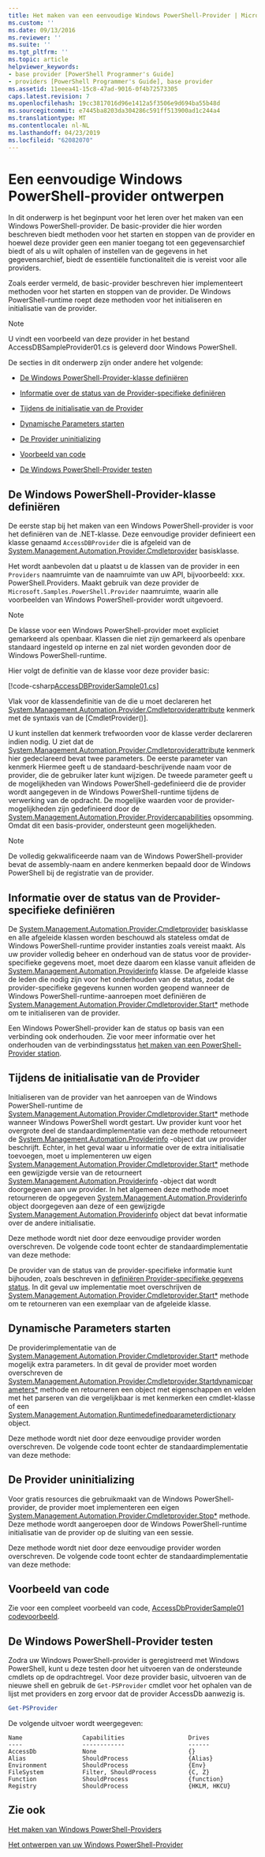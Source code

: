```yaml
---
title: Het maken van een eenvoudige Windows PowerShell-Provider | Microsoft Docs
ms.custom: ''
ms.date: 09/13/2016
ms.reviewer: ''
ms.suite: ''
ms.tgt_pltfrm: ''
ms.topic: article
helpviewer_keywords:
- base provider [PowerShell Programmer's Guide]
- providers [PowerShell Programmer's Guide], base provider
ms.assetid: 11eeea41-15c8-47ad-9016-0f4b72573305
caps.latest.revision: 7
ms.openlocfilehash: 19cc3817016d96e1412a5f3506e9d694ba55b48d
ms.sourcegitcommit: e7445ba8203da304286c591ff513900ad1c244a4
ms.translationtype: MT
ms.contentlocale: nl-NL
ms.lasthandoff: 04/23/2019
ms.locfileid: "62082070"
---
```

# <a name="creating-a-basic-windows-powershell-provider"></a>Een eenvoudige Windows PowerShell-provider ontwerpen

In dit onderwerp is het beginpunt voor het leren over het maken van een Windows PowerShell-provider. De basic-provider die hier worden beschreven biedt methoden voor het starten en stoppen van de provider en hoewel deze provider geen een manier toegang tot een gegevensarchief biedt of als u wilt ophalen of instellen van de gegevens in het gegevensarchief, biedt de essentiële functionaliteit die is vereist voor alle providers.

Zoals eerder vermeld, de basic-provider beschreven hier implementeert methoden voor het starten en stoppen van de provider. De Windows PowerShell-runtime roept deze methoden voor het initialiseren en initialisatie van de provider.

> [!NOTE]
> U vindt een voorbeeld van deze provider in het bestand AccessDBSampleProvider01.cs is geleverd door Windows PowerShell.

De secties in dit onderwerp zijn onder andere het volgende:

- [De Windows PowerShell-Provider-klasse definiëren](#Defining-the-Windows-PowerShell-Provider-Class)

- [Informatie over de status van de Provider-specifieke definiëren](#Defining-Provider-Specific-State-Information)

- [Tijdens de initialisatie van de Provider](#Initializing-the-Provider)

- [Dynamische Parameters starten](#Start-Dynamic-Parameters)

- [De Provider uninitializing](#Uninitializing-the-Provider)

- [Voorbeeld van code](#Code-Sample)

- [De Windows PowerShell-Provider testen](#Testing-the-Windows-PowerShell-Provider)

## <a name="defining-the-windows-powershell-provider-class"></a>De Windows PowerShell-Provider-klasse definiëren

De eerste stap bij het maken van een Windows PowerShell-provider is voor het definiëren van de .NET-klasse. Deze eenvoudige provider definieert een klasse genaamd `AccessDBProvider` die is afgeleid van de [System.Management.Automation.Provider.Cmdletprovider](/dotnet/api/System.Management.Automation.Provider.CmdletProvider) basisklasse.

Het wordt aanbevolen dat u plaatst u de klassen van de provider in een `Providers` naamruimte van de naamruimte van uw API, bijvoorbeeld: xxx. PowerShell.Providers. Maakt gebruik van deze provider de `Microsoft.Samples.PowerShell.Provider` naamruimte, waarin alle voorbeelden van Windows PowerShell-provider wordt uitgevoerd.

> [!NOTE]
> De klasse voor een Windows PowerShell-provider moet expliciet gemarkeerd als openbaar. Klassen die niet zijn gemarkeerd als openbare standaard ingesteld op interne en zal niet worden gevonden door de Windows PowerShell-runtime.

Hier volgt de definitie van de klasse voor deze provider basic:

[!code-csharp[AccessDBProviderSample01.cs](../../powershell-sdk-samples/SDK-2.0/csharp/AccessDBProviderSample01/AccessDBProviderSample01.cs#L23-L24 "AccessDBProviderSample01.cs")]

Vlak voor de klassendefinitie van de die u moet declareren het [System.Management.Automation.Provider.Cmdletproviderattribute](/dotnet/api/System.Management.Automation.Provider.CmdletProviderAttribute) kenmerk met de syntaxis van de [CmdletProvider()].

U kunt instellen dat kenmerk trefwoorden voor de klasse verder declareren indien nodig. U ziet dat de [System.Management.Automation.Provider.Cmdletproviderattribute](/dotnet/api/System.Management.Automation.Provider.CmdletProviderAttribute) kenmerk hier gedeclareerd bevat twee parameters. De eerste parameter van kenmerk Hiermee geeft u de standaard-beschrijvende naam voor de provider, die de gebruiker later kunt wijzigen. De tweede parameter geeft u de mogelijkheden van Windows PowerShell-gedefinieerd die de provider wordt aangegeven in de Windows PowerShell-runtime tijdens de verwerking van de opdracht. De mogelijke waarden voor de provider-mogelijkheden zijn gedefinieerd door de [System.Management.Automation.Provider.Providercapabilities](/dotnet/api/System.Management.Automation.Provider.ProviderCapabilities) opsomming. Omdat dit een basis-provider, ondersteunt geen mogelijkheden.

> [!NOTE]
> De volledig gekwalificeerde naam van de Windows PowerShell-provider bevat de assembly-naam en andere kenmerken bepaald door de Windows PowerShell bij de registratie van de provider.

## <a name="defining-provider-specific-state-information"></a>Informatie over de status van de Provider-specifieke definiëren

De [System.Management.Automation.Provider.Cmdletprovider](/dotnet/api/System.Management.Automation.Provider.CmdletProvider) basisklasse en alle afgeleide klassen worden beschouwd als stateless omdat de Windows PowerShell-runtime provider instanties zoals vereist maakt. Als uw provider volledig beheer en onderhoud van de status voor de provider-specifieke gegevens moet, moet deze daarom een klasse vanuit afleiden de [System.Management.Automation.Providerinfo](/dotnet/api/System.Management.Automation.ProviderInfo) klasse. De afgeleide klasse de leden die nodig zijn voor het onderhouden van de status, zodat de provider-specifieke gegevens kunnen worden geopend wanneer de Windows PowerShell-runtime-aanroepen moet definiëren de [System.Management.Automation.Provider.Cmdletprovider.Start*](/dotnet/api/System.Management.Automation.Provider.CmdletProvider.Start) methode om te initialiseren van de provider.

Een Windows PowerShell-provider kan de status op basis van een verbinding ook onderhouden. Zie voor meer informatie over het onderhouden van de verbindingsstatus [het maken van een PowerShell-Provider station](./creating-a-windows-powershell-drive-provider.md).

## <a name="initializing-the-provider"></a>Tijdens de initialisatie van de Provider

Initialiseren van de provider van het aanroepen van de Windows PowerShell-runtime de [System.Management.Automation.Provider.Cmdletprovider.Start*](/dotnet/api/System.Management.Automation.Provider.CmdletProvider.Start) methode wanneer Windows PowerShell wordt gestart. Uw provider kunt voor het overgrote deel de standaardimplementatie van deze methode retourneert de [System.Management.Automation.Providerinfo](/dotnet/api/System.Management.Automation.ProviderInfo) -object dat uw provider beschrijft. Echter, in het geval waar u informatie over de extra initialisatie toevoegen, moet u implementeren uw eigen [System.Management.Automation.Provider.Cmdletprovider.Start*](/dotnet/api/System.Management.Automation.Provider.CmdletProvider.Start) methode een gewijzigde versie van de retourneert[ System.Management.Automation.Providerinfo](/dotnet/api/System.Management.Automation.ProviderInfo) -object dat wordt doorgegeven aan uw provider. In het algemeen deze methode moet retourneren de opgegeven [System.Management.Automation.Providerinfo](/dotnet/api/System.Management.Automation.ProviderInfo) object doorgegeven aan deze of een gewijzigde [System.Management.Automation.Providerinfo](/dotnet/api/System.Management.Automation.ProviderInfo) object dat bevat informatie over de andere initialisatie.

Deze methode wordt niet door deze eenvoudige provider worden overschreven. De volgende code toont echter de standaardimplementatie van deze methode:

<!-- TODO!!!: review snippet reference  [!CODE [Msh_samplesaccessdbprov01#accessdbprov01ProviderStart](Msh_samplesaccessdbprov01#accessdbprov01ProviderStart)]  -->

De provider van de status van de provider-specifieke informatie kunt bijhouden, zoals beschreven in [definiëren Provider-specifieke gegevens status](#Defining-Provider-Specific-State-Information). In dit geval uw implementatie moet overschrijven de [System.Management.Automation.Provider.Cmdletprovider.Start*](/dotnet/api/System.Management.Automation.Provider.CmdletProvider.Start) methode om te retourneren van een exemplaar van de afgeleide klasse.

## <a name="start-dynamic-parameters"></a>Dynamische Parameters starten

De providerimplementatie van de [System.Management.Automation.Provider.Cmdletprovider.Start*](/dotnet/api/System.Management.Automation.Provider.CmdletProvider.Start) methode mogelijk extra parameters. In dit geval de provider moet worden overschreven de [System.Management.Automation.Provider.Cmdletprovider.Startdynamicparameters*](/dotnet/api/System.Management.Automation.Provider.CmdletProvider.StartDynamicParameters) methode en retourneren een object met eigenschappen en velden met het parseren van die vergelijkbaar is met kenmerken een cmdlet-klasse of een [System.Management.Automation.Runtimedefinedparameterdictionary](/dotnet/api/System.Management.Automation.RuntimeDefinedParameterDictionary) object.

Deze methode wordt niet door deze eenvoudige provider worden overschreven. De volgende code toont echter de standaardimplementatie van deze methode:

<!-- TODO!!!: review snippet reference  [!CODE [Msh_samplesaccessdbprov01#accessdbprov01ProviderDynamicParameters](Msh_samplesaccessdbprov01#accessdbprov01ProviderDynamicParameters)]  -->

## <a name="uninitializing-the-provider"></a>De Provider uninitializing

Voor gratis resources die gebruikmaakt van de Windows PowerShell-provider, de provider moet implementeren een eigen [System.Management.Automation.Provider.Cmdletprovider.Stop*](/dotnet/api/System.Management.Automation.Provider.CmdletProvider.Stop) methode. Deze methode wordt aangeroepen door de Windows PowerShell-runtime initialisatie van de provider op de sluiting van een sessie.

Deze methode wordt niet door deze eenvoudige provider worden overschreven. De volgende code toont echter de standaardimplementatie van deze methode:

<!-- TODO!!!: review snippet reference  [!CODE [Msh_samplesaccessdbprov01#accessdbprov01ProviderStop](Msh_samplesaccessdbprov01#accessdbprov01ProviderStop)]  -->

## <a name="code-sample"></a>Voorbeeld van code

Zie voor een compleet voorbeeld van code, [AccessDbProviderSample01 codevoorbeeld](./accessdbprovidersample01-code-sample.md).

## <a name="testing-the-windows-powershell-provider"></a>De Windows PowerShell-Provider testen

Zodra uw Windows PowerShell-provider is geregistreerd met Windows PowerShell, kunt u deze testen door het uitvoeren van de ondersteunde cmdlets op de opdrachtregel. Voor deze provider basic, uitvoeren van de nieuwe shell en gebruik de `Get-PSProvider` cmdlet voor het ophalen van de lijst met providers en zorg ervoor dat de provider AccessDb aanwezig is.

```powershell
Get-PSProvider
```

De volgende uitvoer wordt weergegeven:

```output
Name                 Capabilities                  Drives
----                 ------------                  ------
AccessDb             None                          {}
Alias                ShouldProcess                 {Alias}
Environment          ShouldProcess                 {Env}
FileSystem           Filter, ShouldProcess         {C, Z}
Function             ShouldProcess                 {function}
Registry             ShouldProcess                 {HKLM, HKCU}
```

## <a name="see-also"></a>Zie ook

[Het maken van Windows PowerShell-Providers](./how-to-create-a-windows-powershell-provider.md)

[Het ontwerpen van uw Windows PowerShell-Provider](./designing-your-windows-powershell-provider.md)
